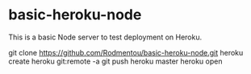 # basic-heroku-node
This is a basic Node server to test deployment on Heroku. 


git clone https://github.com/Rodmentou/basic-heroku-node.git
heroku create
heroku git:remote -a <name given to the dyno on the create>
git push heroku master
heroku open
